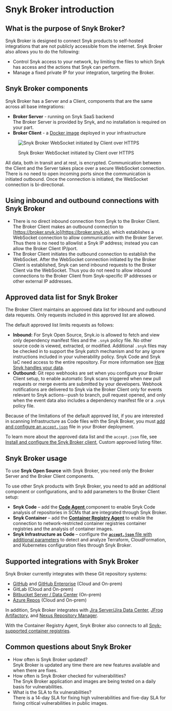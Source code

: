 # Snyk Broker introduction

## What is the purpose of Snyk Broker?

Snyk Broker is designed to connect Snyk products to self-hosted integrations that are not publicly accessible from the internet. Snyk Broker also allows you to do the following:

* Control Snyk access to your network, by limiting the files to which Snyk has access and the actions that Snyk can perform.
* Manage a fixed private IP for your integration, targeting the Broker.

## Snyk Broker components

Snyk Broker has a Server and a Client, components that are the same across all base integrations:

* **Broker Server** - running on Snyk SaaS backend\
  The Broker Server is provided by Snyk, and no installation is required on your part.
* **Broker Client** - a [Docker image](https://hub.docker.com/r/snyk/broker/) deployed in your infrastructure

<figure><img src="../../.gitbook/assets/Snyk Broker diagram.png" alt="Snyk Broker WebSocket initiated by Client over HTTPS"><figcaption><p>Snyk Broker WebSocket initiated by Client over HTTPS</p></figcaption></figure>

All data, both in transit and at rest, is encrypted. Communication between the Client and the Server takes place over a secure WebSocket connection. There is no need to open incoming ports since the communication is initiated outbound. Once the connection is initiated, the WebSocket connection is bi-directional.

## Using inbound and outbound connections with Snyk Broker

* There is no direct inbound connection from Snyk to the Broker Client. The Broker Client makes an outbound connection to [https://broker.snyk.io](https://broker.snyk.io), which establishes a WebSocket connection to allow communication with the Broker Server. Thus there is no need to allowlist a Snyk IP address; instead you can allow the Broker Client IP/port.
* The Broker Client initiates the outbound connection to establish the WebSocket. After the WebSocket connection initiated by the Broker Client is established, Snyk can send inbound requests to the Broker Client via the WebSocket. Thus you do not need to allow inbound connections to the Broker Client from Snyk-specific IP addresses or other external IP addresses.

## **Approved data list for Snyk Broker**

The Broker Client maintains an approved data list for inbound and outbound data requests. Only requests included in this approved list are allowed.

The default approved list limits requests as follows:

* **Inbound:** For Snyk Open Source, Snyk.io is allowed to fetch and view only dependency manifest files and the `.snyk` policy file. No other source code is viewed, extracted, or modified. Additional `.snyk` files may be checked in to support the Snyk patch mechanism and for any ignore instructions included in your vulnerability policy. Snyk Code and Snyk IaC need access to the entire repository. For more information see [How Snyk handles your data](../../snyk-processes/how-snyk-handles-your-data.md).
* **Outbound:** Git repo webhooks are set when you configure your Broker Client setup, to enable automatic Snyk scans triggered when new pull requests or merge events are submitted by your developers. Webhook notifications are delivered to Snyk via the Broker Client only for events relevant to Snyk actions--push to branch, pull request opened, and only when the event data also includes a dependency manifest file or a .`snyk` policy file.

Because of the limitations of the default approved list, if you are interested in scanning Infrastructure as Code files with the Snyk Broker, you must [add and configure an `accept.json`](snyk-broker-infrastructure-as-code-detection/) file in your Broker deployment.

To learn more about the approved data list and the `accept.json` file, see [Install and configure the Snyk Broker client](set-up-snyk-broker/how-to-install-and-configure-your-snyk-broker-client.md), Custom approved listing filter.

## **Snyk Broker usage**

To use **Snyk Open Source** with Snyk Broker, you need only the Broker Server and the Broker Client components.

To use other Snyk products with Snyk Broker, you need to add an additional component or configurations, and to add parameters to the Broker Client setup:

* **Snyk Code** – add the [**Code Agent** ](snyk-broker-code-agent/)component to enable Snyk Code analysis of repositories in SCMs that are integrated through Snyk Broker.
* **Snyk Container** – add the [**Container Registry Agent**](snyk-broker-container-registry-agent/) to enable the connection to network-restricted container registries container registries and the analysis of container images.
* **Snyk Infrastructure as Code** – configure the [**`accept.json`** file with additional parameters](snyk-broker-infrastructure-as-code-detection/) to detect and analyze Terraform, CloudFormation, and Kubernetes configuration files through Snyk Broker.

## **Supported integrations with Snyk Broker**

Snyk Broker currently integrates with these Git repository systems:

* [GitHub](../git-repository-scm-integrations/github-integration.md) and [GitHub Enterprise](../git-repository-scm-integrations/github-enterprise-integration.md) (Cloud and On-prem)
* GitLab (Cloud and On-prem)
* [Bitbucket Server / Data Center](../git-repository-scm-integrations/bitbucket-data-center-server-integration.md) (On-prem)
* [Azure Repos](../git-repository-scm-integrations/azure-repos-integration.md) (Cloud and On-prem)

In addition, Snyk Broker integrates with [Jira Server/Jira Data Center](../notifications-ticketing-system-integrations/jira.md), [JFrog Artifactory](../private-registry-integrations/artifactory-registry-setup.md), and [Nexus Repository Manager](../private-registry-integrations/nexus-repo-manager-setup.md).

With the Container Registry Agent, Snyk Broker also connects to all [Snyk-supported container registries](snyk-broker-container-registry-agent/).

## Common questions about Snyk Broker

* How often is Snyk Broker updated?\
  Snyk Broker is updated any time there are new features available and when there are fixes.
* How often is Snyk Broker checked for vulnerabilities?\
  The Snyk Broker application and images are being tested on a daily basis for vulnerabilities.
* What is the SLA to fix vulnerabilities?\
  There is a 14-day SLA for fixing high vulnerabilities and five-day SLA for fixing critical vulnerabilities in public images.
